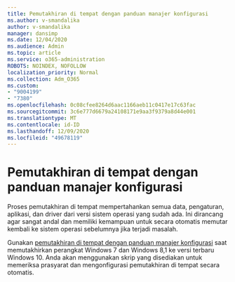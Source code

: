 ```yaml
---
title: Pemutakhiran di tempat dengan panduan manajer konfigurasi
ms.author: v-smandalika
author: v-smandalika
manager: dansimp
ms.date: 12/04/2020
ms.audience: Admin
ms.topic: article
ms.service: o365-administration
ROBOTS: NOINDEX, NOFOLLOW
localization_priority: Normal
ms.collection: Adm_O365
ms.custom:
- "9004199"
- "7380"
ms.openlocfilehash: 0c08cfee8264d6aac1166aeb11c0417e17c63fac
ms.sourcegitcommit: 3c6e777d6679a24108171e9aa3f9379a8d44e001
ms.translationtype: MT
ms.contentlocale: id-ID
ms.lasthandoff: 12/09/2020
ms.locfileid: "49678119"
---
```

# <a name="in-place-upgrade-with-configuration-manager-guide"></a>Pemutakhiran di tempat dengan panduan manajer konfigurasi

Proses pemutakhiran di tempat mempertahankan semua data, pengaturan, aplikasi, dan driver dari versi sistem operasi yang sudah ada. Ini dirancang agar sangat andal dan memiliki kemampuan untuk secara otomatis memutar kembali ke sistem operasi sebelumnya jika terjadi masalah.

Gunakan [pemutakhiran di tempat dengan panduan manajer konfigurasi](https://admin.microsoft.com/adminportal/home#/win10upgrade) saat memutakhirkan perangkat Windows 7 dan Windows 8,1 ke versi terbaru Windows 10. Anda akan menggunakan skrip yang disediakan untuk memeriksa prasyarat dan mengonfigurasi pemutakhiran di tempat secara otomatis.